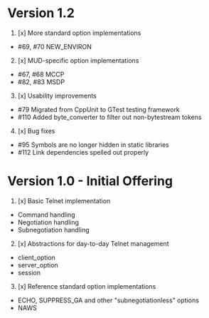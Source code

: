 # Version 1.2
1. [x] More standard option implementations
  * #69, #70 NEW_ENVIRON
2. [x] MUD-specific option implementations
  * #67, #68 MCCP
  * #82, #83 MSDP
3. [x] Usability improvements
  * #79 Migrated from CppUnit to GTest testing framework
  * #110 Added byte_converter to filter out non-bytestream tokens
4. [x] Bug fixes
  * #95 Symbols are no longer hidden in static libraries
  * #112 Link dependencies spelled out properly
  
# Version 1.0 - Initial Offering
1. [x] Basic Telnet implementation
  * Command handling
  * Negotiation handling
  * Subnegotiation handling
2. [x] Abstractions for day-to-day Telnet management
  * client_option
  * server_option
  * session
3. [x] Reference standard option implementations
  * ECHO, SUPPRESS_GA and other "subnegotiationless" options
  * NAWS
